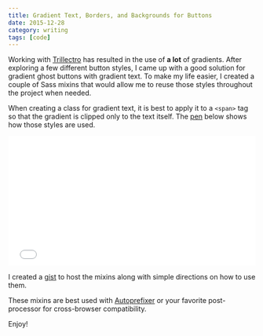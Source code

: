 ```yaml
---
title: Gradient Text, Borders, and Backgrounds for Buttons
date: 2015-12-28
category: writing
tags: [code]
---
```


Working with [Trillectro](https://twitter.com/trillectro) has resulted in the use of **a lot** of gradients. After exploring a few different button styles, I came up with a good solution for gradient ghost buttons with gradient text. To make my life easier, I created a couple of Sass mixins that would allow me to reuse those styles throughout the project when needed.

When creating a class for gradient text, it is best to apply it to a `<span>` tag so that the gradient is clipped only to the text itself. The [pen](http://codepen.io/laurendorman/pen/ZQBYmV) below shows how those styles are used.

<iframe height='265' scrolling='no' title='Sass Mixins - Gradient Text, Borders & Backgrounds for Buttons' src='//codepen.io/laurendorman/embed/ZQBYmV/?height=265&theme-id=0&default-tab=result&embed-version=2' frameBorder='no' allowFullscreen='true' style='width: 100%;'>See the Pen <a href='https://codepen.io/laurendorman/pen/ZQBYmV/'>Sass Mixins - Gradient Text, Borders & Backgrounds for Buttons</a> by Lauren Dorman (<a href='https://codepen.io/laurendorman'>@laurendorman</a>) on <a href='https://codepen.io'>CodePen</a>.
</iframe>

I created a [gist](https://gist.github.com/laurendorman/2af852cd1eb92c713a1c) to host the mixins along with simple directions on how to use them.

These mixins are best used with [Autoprefixer](https://github.com/postcss/autoprefixer) or your favorite post-processor for cross-browser compatibility.

Enjoy!
